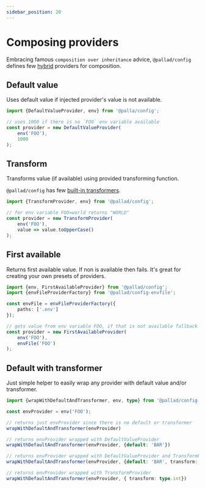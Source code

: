 ```yaml
---
sidebar_position: 20
---
```


# Composing providers

Embracing famous `composition over inheritance` advice, `@pallad/config` defines
few [hybrid](./#introduction-to-providers) providers for composition.

## Default value

Uses default value if injected provider's value is not available.

```ts
import {DefaultValueProvider, env} from '@palla/config';

// uses 1000 if there is no `FOO` env variable available
const provider = new DefaultValueProvider(
    env('FOO'),
    1000
);
```

## Transform

Transforms value (if available) using provided transforming function.

`@pallad/config` has few [built-in transformers](../transforming-values).

```ts
import {TransformProvider, env} from '@pallad/config';

// for env variable FOO=world returns "WORLD"
const provider = new TransformProvider(
    env('FOO'),
    value => value.toUpperCase()
);
```

## First available
Returns first available value. If non is available then fails. It's great for creating your own presets of providers.

```ts
import {env, FirstAvailableProvider} from '@pallad/config';
import {envFileProviderFactory} from '@pallad/config-envfile';

const envFile = envFileProviderFactory({
    paths: ['.env']
});

// gets value from env variable FOO, if that is not available fallback to FOO from envfile
const provider = new FirstAvailableProvider(
    env('FOO'),
    envFile('FOO')
);
```

## Default with transformer

Just simple helper to easily wrap any provider with default value and/or transformer.

```ts
import {wrapWithDefaultAndTransformer, env, type} from '@pallad/config';

const envProvider = env('FOO');

// returns just envProvider since there is no default or transformer
wrapWithDefaultAndTransformer(envProvider)

// returns envProvider wrapped with DefaultValueProvider
wrapWithDefaultAndTransformer(envProvider, {default: 'BAR'})

// returns envProvider wrapped with DefaultValueProvider and TransformProvider
wrapWithDefaultAndTransformer(envProvider, {default: 'BAR', transform: type.int})

// returns envProvider wrapped with TransformProvider
wrapWithDefaultAndTransformer(envProvider, { transform: type.int})
```

